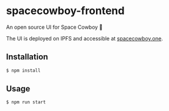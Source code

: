 # spacecowboy-frontend

An open source UI for Space Cowboy 🤠

The UI is deployed on IPFS and accessible at
[spacecowboy.one](https://spacecowboy.one/#/).

## Installation

```bash
$ npm install
```

## Usage

```bash
$ npm run start
```
